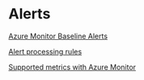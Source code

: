 # Alerts

[Azure Monitor Baseline Alerts](https://azure.github.io/azure-monitor-baseline-alerts/welcome/)

[Alert processing rules](https://learn.microsoft.com/en-us/azure/azure-monitor/alerts/alerts-processing-rules?tabs=portal)

[Supported metrics with Azure Monitor](https://learn.microsoft.com/en-us/azure/azure-monitor/reference/metrics-index)
